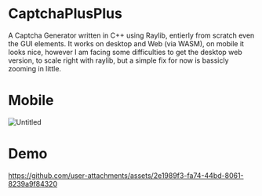 # CaptchaPlusPlus

A Captcha Generator written in C++ using Raylib, entierly from scratch even the GUI elements.
It works on desktop and Web (via WASM), on mobile it looks nice, however I am facing some difficulties to get the desktop web version,
to scale right with raylib, but a simple fix for now is bassicly zooming in little. 

# Mobile 
![Untitled](https://github.com/user-attachments/assets/622ec040-1b59-4c44-a304-005b917d7fe2)

# Demo

https://github.com/user-attachments/assets/2e1989f3-fa74-44bd-8061-8239a9f84320